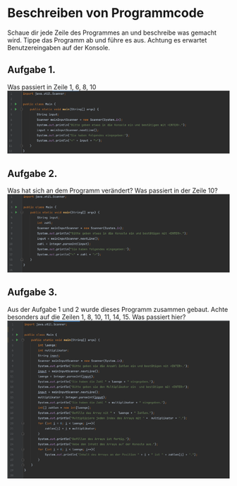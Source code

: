 # Beschreiben von Programmcode

Schaue dir jede Zeile des Programmes an und beschreibe was gemacht wird.
Tippe das Programm ab und führe es aus.
Achtung es erwartet Benutzereingaben auf der Konsole.
 
## Aufgabe 1.
Was passiert in Zeile 1, 6, 8, 10
![Bild Aufgabe 1](/images/image001.png)  
 
## Aufgabe 2.
Was hat sich an dem Programm verändert? Was passiert in der Zeile 10?
![Bild Aufgabe 2](/images/image003.png)  
 
## Aufgabe 3.  
Aus der Aufgabe 1 und 2 wurde dieses Programm zusammen gebaut.
Achte besonders auf die Zeilen 1, 8, 10, 11, 14, 15. Was passiert hier?  
![Bild Aufgabe 3](/images/image002.png)  
 

